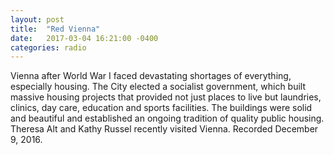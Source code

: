 ```yaml
---
layout: post
title:  "Red Vienna"
date:   2017-03-04 16:21:00 -0400
categories: radio
---
```


Vienna after World War I faced devastating shortages of everything, especially housing. The City elected a socialist government, which built massive housing projects that provided not just places to live but laundries, clinics, day care, education and sports facilities. The buildings were solid and beautiful and established an ongoing tradition of quality public housing. Theresa Alt and Kathy Russel recently visited Vienna. Recorded December 9, 2016. 
